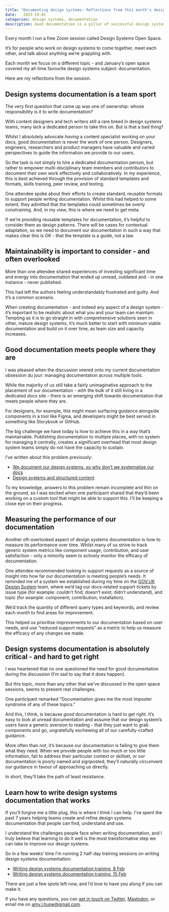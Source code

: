 ```yaml
---
title: "Documenting design systems: Reflections from this month's design systems open space"
date:   2023-19-01
categories: design systems, documentation
description: Good documentation is a pillar of successful design systems, but it's something most of us find daunting. We gathered together at this month's design systems open space to discuss.
---
```


Every month I run a free Zoom session called Design Systems Open Space.

It’s for people who work on design systems to come together, meet each other, and talk about anything we’re grappling with. 

Each month we focus on a different topic - and January’s open space covered my all-time favourite design systems subject: documentation. 

Here are my reflections from the session.

## Design systems documentation is a team sport

The very first question that came up was one of ownership: whose responsibility is it to write documentation?

With content designers and tech writers still a rare breed in design systems teams, many lack a dedicated person to take this on. But is that a bad thing?

Whilst I absolutely advocate _having_ a content specialist working on your docs, good documentation is never the work of one person. Designers, engineers, researchers and product managers have valuable and varied perspectives to guide the information we provide to our users.

So the task is not simply to hire a dedicated documentation person, but rather to empower multi-disciplinary team members and contributors to document their own work effectively and collaboratively. In my experience, this is best achieved through the provision of standard templates and formats, skills training, peer review, and testing.

One attendee spoke about their efforts to create standard, reusable formats to support people writing documentation. Whilst this had helped to some extent, they admitted that the templates could sometimes be overly constraining. And, in my view, this is where we need to get meta.

If we’re providing reusable templates for documentation, it’s helpful to consider them as design patterns. There will be cases for contextual adaptation, so we need to document our documentation in such a way that makes clear this is OK - that the template is a guide, not a law.

## Maintainability is important to consider - and often overlooked

More than one attendee shared experiences of investing significant time and energy into documentation that ended up unread, outdated and - in one instance - never published.

This had left the authors feeling understandably frustrated and guilty. And it’s a common scenario.

When creating documentation - and indeed any aspect of a design system - it’s important to be realistic about what you and your team can maintain. Tempting as it is to go straight in with comprehensive solutions seen in other, mature design systems, it’s much better to start with minimum viable documentation and build on it over time, as team size and capacity increases.

## Good documentation meets people where they are

I was pleased when the discussion veered onto my current documentation obsession du jour: managing documentation across multiple tools.

While the majority of us still take a fairly unimaginative approach to the placement of our documentation - with the bulk of it still living in a dedicated docs site - there is an emerging shift towards documentation that meets people where they are.

For designers, for example, this might mean surfacing guidance alongside components in a tool like Figma, and developers might be best served in something like Storybook or GitHub.

The big challenge we have today is how to achieve this in a way that’s maintainable. Publishing documentation to multiple places, with no system for managing it centrally, creates a significant overhead that most design system teams simply do not have the capacity to sustain. 

I’ve written about this problem previously:

- [We document our design systems, so why don’t we systematise our docs](/articles/modular-design-system-documentation/)
- [Design systems and structured content](articles/design-systems-structured-content/)

To my knowledge, answers to this problem remain incomplete and thin on the ground, so I was excited when one participant shared that they’d been working on a custom tool that might be able to support this. I’ll be keeping a close eye on their progress.

## Measuring the performance of our documentation

Another oft-overlooked aspect of design systems documentation is how to measure its performance over time. Whilst many of us strive to track generic system metrics like component usage, contribution, and user satisfaction - only a minority seem to actively monitor the efficacy of documentation. 

One attendee recommended looking to support requests as a source of insight into how far our documentation is meeting people’s needs. It reminded me of a system we established during my time on the [GOV.UK Design System](https://design-system.service.gov.uk/) team, where we’d tag our docs-related support tickets by issue type (for example: couldn’t find; doesn’t exist; didn’t understand), and topic (for example: component; contribution; installation). 

We’d track the quantity of different query types and keywords, and review each month to find areas for improvement.

This helped us prioritise improvements to our documentation based on user needs, and use “reduced support requests” as a metric to help us measure the efficacy of any changes we made.

## Design systems documentation is absolutely critical - and hard to get right

I was heartened that no one questioned the need for good documentation during the discussion (I’m sad to say that it does happen).

But this topic, more than any other that we’ve discussed in the open space sessions, seems to present real challenges.

One participant remarked “Documentation gives me the most imposter syndrome of any of these topics.”

And this, I think, is because _good_ documentation is hard to get right. It’s easy to look at unread documentation and assume that our design system’s users have a generic aversion to reading - that they just want to grab components and go, ungratefully eschewing all of our carefully-crafted guidance.

More often than not, it’s because our documentation is failing to give them what they need. When we provide people with too much or too little information, fail to address their particular context or skillset, or our documentation is poorly named and signposted, they’ll naturally circumvent our guidance in favour of approaching us directly. 

In short, they’ll take the path of least resistance.

## Learn how to write design systems documentation that works

If you’ll forgive me a little plug, this is where I think I can help. I’ve spent the past 7 years helping teams create and refine design systems documentation that people can find, understand and use.

I understand the challenges people face when writing documentation, and I truly believe that learning to do it well is the most transformative step we can take to improve our design systems.

So in a few weeks’ time I’m running 2 half-day training sessions on writing design systems documentation:

- [Writing design systems documentation training, 8 Feb](https://bit.ly/3Whc546
)
- [Writing design systems documentation training, 15 Feb](https://bit.ly/3COLVik
)

There are just a few spots left now, and I’d love to have you along if you can make it.

If you have any questions, you can [get in touch on Twitter](https://twitter.com/Amy_Hupe), [Mastodon](https://social.design.systems/@Amy_Hupe), or email me on [amy.l.hupe@gmail.com](mailto:amy.l.hupe@gmail.com).